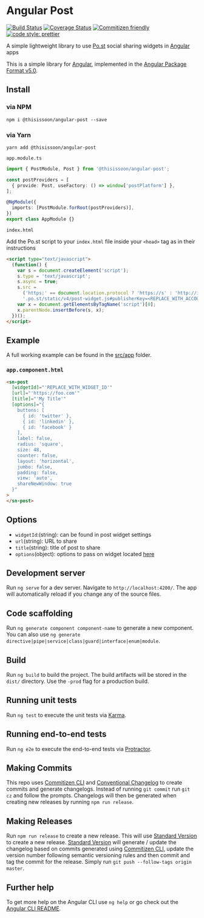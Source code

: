 # Angular Post

[![Build Status][circle-badge]][circle]
[![Coverage Status][coveralls-badge]][coveralls]
[![Commitizen friendly][commitizen-badge]][commitizen]
[![code style: prettier][prettier-badge]][prettier-badge-url]

A simple lightweight library to use [Po.st][post] social sharing widgets in [Angular][angular] apps

This is a simple library for [Angular][angular], implemented in the [Angular Package Format v5.0](https://docs.google.com/document/d/1CZC2rcpxffTDfRDs6p1cfbmKNLA6x5O-NtkJglDaBVs/edit#heading=h.k0mh3o8u5hx).

## Install

### via NPM

`npm i @thisissoon/angular-post --save`

### via Yarn

`yarn add @thisissoon/angular-post`

`app.module.ts`

```ts
import { PostModule, Post } from '@thisissoon/angular-post';

const postProviders = [
  { provide: Post, useFactory: () => window['postPlatform'] },
];

@NgModule({
  imports: [PostModule.forRoot(postProviders)],
})
export class AppModule {}
```

`index.html`

Add the Po.st script to your `index.html` file inside your `<head>` tag as in their instructions

```html
<script type="text/javascript">
  (function() {
    var s = document.createElement('script');
    s.type = 'text/javascript';
    s.async = true;
    s.src =
      ('https:' == document.location.protocol ? 'https://s' : 'http://i') +
      '.po.st/static/v4/post-widget.js#publisherKey=<REPLACE_WITH_ACCOUNT_ID>';
    var x = document.getElementsByTagName('script')[0];
    x.parentNode.insertBefore(s, x);
  })();
</script>
```

## Example

A full working example can be found in the [src/app](https://github.com/thisissoon/angular-post/tree/master/src/app) folder.

### `app.component.html`

```html
<sn-post
  [widgetId]="'REPLACE_WITH_WIDGET_ID'"
  [url]="'https://foo.com'"
  [title]="'My Title'"
  [options]="{
    buttons: [
      { id: 'twitter' },
      { id: 'linkedin' },
      { id: 'facebook' }
    ],
    label: false,
    radius: 'square',
    size: 48,
    counter: false,
    layout: 'horizontal',
    jumbo: false,
    padding: false,
    view: 'auto',
    shareNewWindow: true
  }"
>
</sn-post>
```

## Options

- `widgetId`:(string): can be found in post widget settings
- `url`(string): URL to share
- `title`(string): title of post to share
- `options`(object): options to pass on widget located [here][post-options]

## Development server

Run `ng serve` for a dev server. Navigate to `http://localhost:4200/`. The app will automatically reload if you change any of the source files.

## Code scaffolding

Run `ng generate component component-name` to generate a new component. You can also use `ng generate directive|pipe|service|class|guard|interface|enum|module`.

## Build

Run `ng build` to build the project. The build artifacts will be stored in the `dist/` directory. Use the `-prod` flag for a production build.

## Running unit tests

Run `ng test` to execute the unit tests via [Karma][karma].

## Running end-to-end tests

Run `ng e2e` to execute the end-to-end tests via [Protractor][protractor].

## Making Commits

This repo uses [Commitizen CLI][commitizen] and [Conventional Changelog][conventional-changelog] to create commits and generate changelogs. Instead of running `git commit` run `git cz` and follow the prompts. Changelogs will then be generated when creating new releases by running `npm run release`.

## Making Releases

Run `npm run release` to create a new release. This will use [Standard Version][standard-version] to create a new release. [Standard Version][standard-version] will generate / update the changelog based on commits generated using [Commitizen CLI][commitizen], update the version number following semantic versioning rules and then commit and tag the commit for the release. Simply run `git push --follow-tags origin master`.

## Further help

To get more help on the Angular CLI use `ng help` or go check out the [Angular CLI README][angular-cli-readme].

[circle]: https://circleci.com/gh/thisissoon/angular-post.svg?style=shield
[circle-badge]: https://circleci.com/gh/thisissoon/angular-post
[coveralls]: https://coveralls.io/github/thisissoon/angular-post?branch=master
[coveralls-badge]: https://coveralls.io/repos/github/thisissoon/angular-post/badge.svg?branch=master
[prettier-badge]: https://img.shields.io/badge/code_style-prettier-ff69b4.svg?style=shield
[prettier-badge-url]: https://github.com/prettier/prettier
[post]: https://www.po.st/
[post-options]: https://post.zendesk.com/hc/en-us/articles/208458026-v4-Global-Configuration-window-pwidget-config-
[angular]: https://angular.io/
[commitizen]: http://commitizen.github.io/cz-cli/
[commitizen-badge]: https://img.shields.io/badge/commitizen-friendly-brightgreen.svg
[conventional-changelog]: https://github.com/conventional-changelog/conventional-changelog
[standard-version]: https://github.com/conventional-changelog/standard-version
[karma]: https://karma-runner.github.io
[protractor]: http://www.protractortest.org/
[angular-cli]: https://github.com/angular/angular-cli
[angular-cli-readme]: https://github.com/angular/angular-cli/blob/master/README.md
